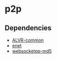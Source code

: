 # p2p

## Dependencies
- [ALVR-common](https://github.com/polygraphene/ALVR/tree/master/ALVR-common)
- [enet](https://github.com/lsalzman/enet)
- [websocketpp-md5](https://github.com/yuanrongxi/razor)
